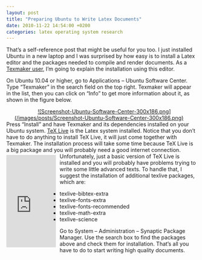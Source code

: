 ```yaml
---
layout: post
title: "Preparing Ubuntu to Write Latex Documents"
date: 2010-11-22 14:54:00 +0200
categories: latex operating system research
---
```


That’s a self-reference post that might be useful for you too. I just installed Ubuntu in a new laptop and I was surprised by how easy is to install a Latex editor and the packages needed to compile and render documents. As a <a href="http://69.89.31.239/~hildeber/?p=57">Texmaker user</a>, I’m going to explain the installation using this editor.

On Ubuntu 10.04 or higher, go to Applications – Ubuntu Software Center. Type “Texmaker” in the search field on the top right. Texmaker will appear in the list, then you can click on “Info” to get more information about it, as shown in the figure below.

<div style="clear: both; text-align: center;"><a href="http://69.89.31.239/~hildeber/wp-content/uploads/2010/11/Screenshot-Ubuntu-Software-Center.png" style="margin-left: 1em; margin-right: 1em;">![Screenshot-Ubuntu-Software-Center-300x186.png](/images/posts/Screenshot-Ubuntu-Software-Center-300x186.png)</a></div>
Press “Install” and have Texmaker and its dependencies installed on your Ubuntu system. <a href="http://www.tug.org/texlive/">TeX Live</a> is the Latex system installed. Notice that you don’t have to do anything to install TeX Live, it will just come together with Texmaker. The installation process will take some time because TeX Live is a big package and you will probably need a good internet connection.

<iframe align="left" frameborder="0" marginheight="0" marginwidth="0" scrolling="no" src="http://rcm.amazon.com/e/cm?t=c03ce-20&amp;o=1&amp;p=8&amp;l=bpl&amp;asins=0137081308&amp;fc1=000000&amp;IS2=1&amp;lt1=_blank&amp;m=amazon&amp;lc1=0000FF&amp;bc1=000000&amp;bg1=FFFFFF&amp;f=ifr" style="align: left; height: 245px; padding-right: 10px; padding-top: 5px; width: 131px;"></iframe>Unfortunately, just a basic version of TeX Live is installed and you will probably have problems trying to write some little advanced texts. To handle that, I suggest the installation of additional texlive packages, which are:

<ul>
<li>texlive-bibtex-extra</li>
<li>texlive-fonts-extra</li>
<li>texlive-fonts-recommended</li>
<li>texlive-math-extra</li>
<li>texlive-science</li>
</ul>
Go to System – Administration – Synaptic Package Manager. Use the search box to find the packages above and check them for installation. That’s all you have to do to start writing high quality documents.
